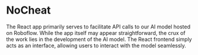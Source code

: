 # NoCheat
The React app primarily serves to facilitate API calls to our AI model hosted on Roboflow. While the app itself may appear straightforward, the crux of the work lies in the development of the AI model. The React frontend simply acts as an interface, allowing users to interact with the model seamlessly.
